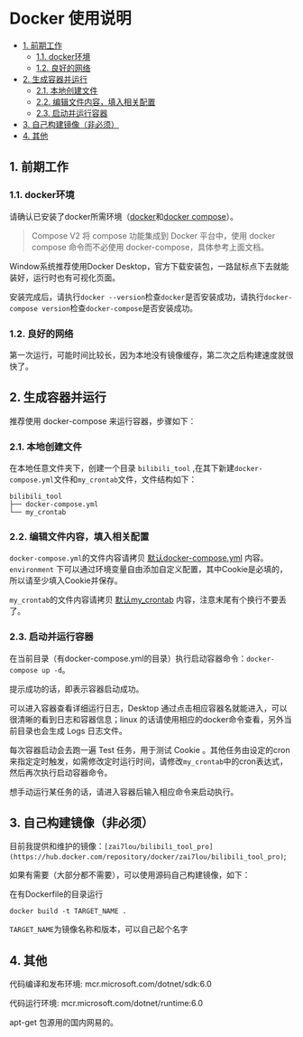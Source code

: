 # Docker 使用说明
<!-- TOC depthFrom:2 -->

- [1. 前期工作](#1-前期工作)
    - [1.1. docker环境](#11-docker环境)
    - [1.2. 良好的网络](#12-良好的网络)
- [2. 生成容器并运行](#2-生成容器并运行)
    - [2.1. 本地创建文件](#21-本地创建文件)
    - [2.2. 编辑文件内容，填入相关配置](#22-编辑文件内容填入相关配置)
    - [2.3. 启动并运行容器](#23-启动并运行容器)
- [3. 自己构建镜像（非必须）](#3-自己构建镜像非必须)
- [4. 其他](#4-其他)

<!-- /TOC -->
## 1. 前期工作

### 1.1. docker环境

请确认已安装了docker所需环境（[docker](https://docs.docker.com/get-docker/)和[docker compose](https://docs.docker.com/compose/cli-command/)）。

> Compose V2 将 compose 功能集成到 Docker 平台中，使用 docker compose 命令而不必使用 docker-compose，具体参考上面文档。

Window系统推荐使用Docker Desktop，官方下载安装包，一路鼠标点下去就能装好，运行时也有可视化页面。

安装完成后，请执行`docker --version`检查`docker`是否安装成功，请执行`docker-compose version`检查`docker-compose`是否安装成功。

### 1.2. 良好的网络

第一次运行，可能时间比较长，因为本地没有镜像缓存，第二次之后构建速度就很快了。

## 2. 生成容器并运行

推荐使用 docker-compose 来运行容器，步骤如下：

### 2.1. 本地创建文件
在本地任意文件夹下，创建一个目录 `bilibili_tool` ,在其下新建`docker-compose.yml`文件和`my_crontab`文件，文件结构如下：

```
bilibili_tool
├── docker-compose.yml
└── my_crontab
```

### 2.2. 编辑文件内容，填入相关配置
`docker-compose.yml`的文件内容请拷贝 [默认docker-compose.yml](../docker/sample/docker-compose.yml) 内容。`environment` 下可以通过环境变量自由添加自定义配置，其中Cookie是必填的，所以请至少填入Cookie并保存。

`my_crontab`的文件内容请拷贝 [默认my_crontab](../docker/sample/my_crontab) 内容，注意末尾有个换行不要丢了。

### 2.3. 启动并运行容器
在当前目录（有docker-compose.yml的目录）执行启动容器命令：`docker-compose up -d`。

提示成功的话，即表示容器启动成功。

可以进入容器查看详细运行日志，Desktop 通过点击相应容器名就能进入，可以很清晰的看到日志和容器信息；linux 的话请使用相应的docker命令查看，另外当前目录也会生成 Logs 日志文件。

每次容器启动会去跑一遍 Test 任务，用于测试 Cookie 。其他任务由设定的cron来指定定时触发，如需修改定时运行时间，请修改`my_crontab`中的cron表达式，然后再次执行启动容器命令。

想手动运行某任务的话，请进入容器后输入相应命令来启动执行。

## 3. 自己构建镜像（非必须）

目前我提供和维护的镜像：`[zai7lou/bilibili_tool_pro](https://hub.docker.com/repository/docker/zai7lou/bilibili_tool_pro)`;

如果有需要（大部分都不需要），可以使用源码自己构建镜像，如下：

在有Dockerfile的目录运行

`docker build -t TARGET_NAME .`

 `TARGET_NAME`为镜像名称和版本，可以自己起个名字

## 4. 其他

代码编译和发布环境: mcr.microsoft.com/dotnet/sdk:6.0

代码运行环境: mcr.microsoft.com/dotnet/runtime:6.0

apt-get 包源用的国内网易的。

